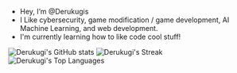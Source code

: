 - Hey, I’m @Derukugis
- I Like cybersecurity, game modification / game development, AI Machine Learning, and web development.
- I'm currently learning how to like code cool stuff!

![Derukugi's GitHub stats](https://github-readme-stats.vercel.app/api?username=derukugis&show_icons=true&theme=tokyonight) ![Derukugi's Streak](https://github-readme-streak-stats.herokuapp.com/?user=Derukugis&theme=tokyonight&hide_border=false) 
<br>
![Derukugi's Top Languages](https://github-readme-stats.vercel.app/api/top-langs/?username=Derukugis&theme=tokyonight&show_icons=true&hide_border=false&layout=compact)

